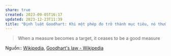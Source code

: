 ```yaml
---
share: true
created: 2023-09-05T16:17
updated: 2023-12-23T11:39
title: "Định luật Goodhart: Khi một phép đo trở thành mục tiêu, nó thường mất đi sự hiệu quả của nó"
---
```

> When a measure becomes a target, it ceases to be a good measure

Nguồn:: [Wikipedia](../../../%CE%9E%20Ngu%E1%BB%93n/Wikipedia.md), [Goodhart's law - Wikipedia](https://en.wikipedia.org/wiki/Goodhart's_law)